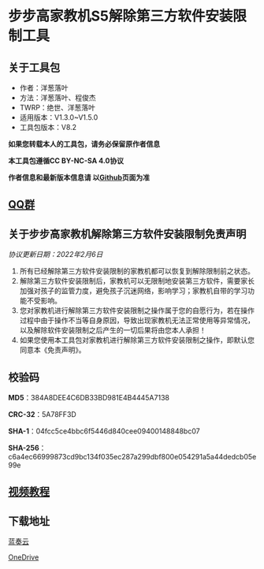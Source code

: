 # 步步高家教机S5解除第三方软件安装限制工具

## 关于工具包
- 作者：洋葱落叶
- 方法：洋葱落叶、程俊杰
- TWRP：绝世、洋葱落叶
- 适用版本：V1.3.0~V1.5.0
- 工具包版本：V8.2

**如果您转载本人的工具包，请务必保留原作者信息**

**本工具包遵循CC BY-NC-SA 4.0协议**

**作者信息和最新版本信息请 以[Github](https://github.com/ycly2333/EEBBK_package_tool/blob/main/S5.md)页面为准**

## [QQ群](QQ_Group.md)

## 关于步步高家教机解除第三方软件安装限制免责声明
*协议更新日期：2022年2月6日*
1. 所有已经解除第三方软件安装限制的家教机都可以恢复到解除限制前之状态。
2. 解除第三方软件安装限制后，家教机可以无限制地安装第三方软件，需要家长加强对孩子的监管力度，避免孩子沉迷网络，影响学习；家教机自带的学习功能不受影响。
3. 您对家教机进行解除第三方软件安装限制之操作属于您的自愿行为，若在操作过程中由于操作不当等自身原因，导致出现家教机无法正常使用等异常情况，以及解除软件安装限制之后产生的一切后果将由您本人承担！
4. 如果您使用本工具包对家教机进行解除第三方软件安装限制之操作，即默认您同意本《免责声明》。

## 校验码
**MD5**：384A8DEE4C6DB33BD981E4B4445A7138

**CRC-32**：5A78FF3D

**SHA-1**：04fcc5ce4bbc6f5446d840cee09400148848bc07

**SHA-256**：c6a4ec66999873cd9bc134f035ec287a299dbf800e054291a5a44dedcb05e99e

## [视频教程](https://b23.tv/hxNx2k)

## 下载地址
[蓝奏云](https://ycly.lanzouw.com/b0akluldg)

[OneDrive](https://dljz-my.sharepoint.com/:f:/g/personal/ycly_nii_ink/EhOVRHG2mlpJkjlmZWhskq0BgGijDZERu4ksQOhOQkHdUw?e=iVaTd6)
